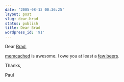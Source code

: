 ```yaml
---
date: '2005-08-13 00:36:25'
layout: post
slug: dear-brad
status: publish
title: Dear Brad
wordpress_id: '91'
---
```



Dear [Brad](http://www.livejournal.com/~brad/),



[memcached](http://www.danga.com/memcached/) is awesome.  I owe you at least a [few beers](http://www.livejournal.com/users/brad/2140587.html).



Thanks,



Paul

